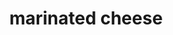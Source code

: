 ---
servings: 6-8 servings
notes:
directions: |-
  * Cut cheddar cheese and cream cheese into 1/4 inch slices, then again in half
  * Using a small dish, place cheese slices on end alternating cheddar and cream cheese
  * Make the marinade by combining sugar, basil, salt, pepper, oil, vinegar, pimento, parsley, onion and garlic
  * Pour marinade over cheese, cover and refrigerate overnight
  * Serve with crackers
ingredients: |-
  * 8 ounces sharp cheddar cheese
  * 1 (8 ounce) package cream cheese
  * 1 teaspoon sugar
  * 3⁄4 teaspoon dried basil
  * 1 dash salt (to taste)
  * 1 dash black pepper (to taste)
  * 1⁄2 cup olive oil
  * 1⁄2 cup white wine vinegar
  * 1 (2 ounce) jar diced pimentos, drained
  * 3 tablespoons chopped fresh parsley
  * 3 tablespoons minced green onions
  * 3 garlic cloves, pressed
rating: 4
ease: easy
category: appetizer
subcategory: cheese
href: 'https://www.geniuskitchen.com/recipe/marinated-cheese-appetizer-33501'
totalTime: 30 mins
cookTime:
prepTime:
title: marinated cheese
path: /marinated-cheese
---